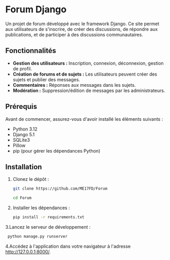 # Forum Django

Un projet de forum développé avec le framework Django. Ce site permet aux utilisateurs de s'inscrire, de créer des discussions, de répondre aux publications, et de participer à des discussions communautaires.

## Fonctionnalités

- **Gestion des utilisateurs :** Inscription, connexion, déconnexion, gestion de profil.
- **Création de forums et de sujets :** Les utilisateurs peuvent créer des sujets et publier des messages.
- **Commentaires :** Réponses aux messages dans les sujets.
- **Modération :** Suppression/édition de messages par les administrateurs.

## Prérequis

Avant de commencer, assurez-vous d'avoir installé les éléments suivants :

- Python 3.12
- Django 5.1
- SQLite3
- Pillow
- pip (pour gérer les dépendances Python)

## Installation

1. Clonez le dépôt :

   ```bash
   git clone https://github.com/ME17FD/Forum
   ```
   ```bash
   cd Forum
   ```
2. Installer les dépendances :
   ```bash
   pip install -r requirements.txt
   ```
3.Lancez le serveur de développement :
   ```bash
    python manage.py runserver
   ```
4.Accédez à l'application dans votre navigateur à l'adresse http://127.0.0.1:8000/.

